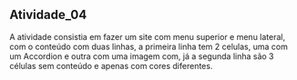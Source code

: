 ## Atividade_04

A atividade consistia em fazer um site com menu superior e menu lateral, com o conteúdo com duas linhas, a primeira linha tem 2 celulas, uma com um Accordion e outra com uma imagem com, já a segunda linha são 3 células sem conteúdo e apenas com cores diferentes.